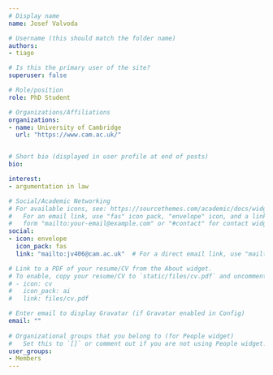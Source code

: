 ```yaml
---
# Display name
name: Josef Valvoda

# Username (this should match the folder name)
authors:
- tiago

# Is this the primary user of the site?
superuser: false

# Role/position
role: PhD Student

# Organizations/Affiliations
organizations:
- name: University of Cambridge
  url: "https://www.cam.ac.uk/"


# Short bio (displayed in user profile at end of posts)
bio: 

interest:
- argumentation in law

# Social/Academic Networking
# For available icons, see: https://sourcethemes.com/academic/docs/widgets/#icons
#   For an email link, use "fas" icon pack, "envelope" icon, and a link in the
#   form "mailto:your-email@example.com" or "#contact" for contact widget.
social:
- icon: envelope
  icon_pack: fas
  link: "mailto:jv406@cam.ac.uk"  # For a direct email link, use "mailto:test@example.org".

# Link to a PDF of your resume/CV from the About widget.
# To enable, copy your resume/CV to `static/files/cv.pdf` and uncomment the lines below.  
# - icon: cv
#   icon_pack: ai
#   link: files/cv.pdf 

# Enter email to display Gravatar (if Gravatar enabled in Config)
email: ""
  
# Organizational groups that you belong to (for People widget)
#   Set this to `[]` or comment out if you are not using People widget.  
user_groups:
- Members
---
```



